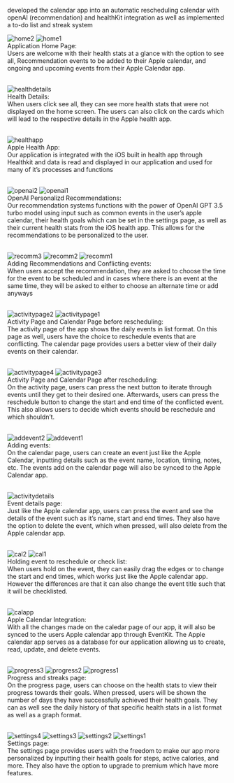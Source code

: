 developed the calendar app into an automatic rescheduling calendar with openAI (recommendation) and healthKit integration as well as implemented a to-do list and streak system

![home2](https://github.com/far1h/HealthCalendar/assets/87598830/adc6a8f8-809d-4448-a260-750433562e49)
![home1](https://github.com/far1h/HealthCalendar/assets/87598830/4e7e3201-e892-4149-820c-b8e39e66b204)<br />
Application Home Page: <br />
Users are welcome with their health stats at a glance with the option to see all, Recommendation events to be added to their Apple calendar, and ongoing and upcoming events from their Apple Calendar app.<br /><br />

![healthdetails](https://github.com/far1h/HealthCalendar/assets/87598830/68cd0caf-af01-4286-b374-cc136fb9fbd5)<br />
Health Details: <br />
When users click see all, they can see more health stats that were not displayed on the home screen. The users can also click on the cards which will lead to the respective details in the Apple health app.<br /><br />

![healthapp](https://github.com/far1h/HealthCalendar/assets/87598830/a32ce4ab-99fc-4ebf-8029-2d6eb45d1d6f)<br />
Apple Health App: <br />
Our application is integrated with the iOS built in health app through Healthkit and data is read and displayed in our application and used for many of it’s processes and functions<br /><br />

![openai2](https://github.com/far1h/HealthCalendar/assets/87598830/8ca1e87c-8c57-4518-875d-7af14870615b)
![openai1](https://github.com/far1h/HealthCalendar/assets/87598830/a25e8e59-83a6-4a63-be24-ef1647ebc536)<br />
OpenAI Personalizd Recommendations: <br />
Our recommendation systems functions with the power of OpenAI GPT 3.5 turbo model using input such as common events in the user’s apple calendar, their health goals which can be set in the settings page, as well as their current health stats from the iOS health app. This allows for the recommendations to be personalized to the user.<br /><br />

![recomm3](https://github.com/far1h/HealthCalendar/assets/87598830/0887e7ff-2d1c-4577-850f-fee569212296)
![recomm2](https://github.com/far1h/HealthCalendar/assets/87598830/1c4126a1-3f88-4b6d-a224-519257e9487b)
![recomm1](https://github.com/far1h/HealthCalendar/assets/87598830/5335bd2f-2ed2-4705-8bf0-7b2f73374c3d)<br />
Adding Recommendations and Conflicting events: <br />
When users accept the recommendation, they are asked to choose the time for the event to be scheduled and in cases where there is an event at the same time, they will be asked to either to choose an alternate time or add anyways<br /><br />


![activitypage2](https://github.com/far1h/HealthCalendar/assets/87598830/e62698a9-1e00-498a-b2e5-7c50d62194d2)
![activitypage1](https://github.com/far1h/HealthCalendar/assets/87598830/7b9891f2-b683-46d9-9e56-6b9ab667f697)<br />
Activity Page and Calendar Page before rescheduling: <br />
The activity page of the app shows the daily events in list format. On this page as well, users have the choice to reschedule events that are conflicting. The calendar page provides users a better view of their daily events on their calendar.<br /><br />

![activitypage4](https://github.com/far1h/HealthCalendar/assets/87598830/f26e0f43-600e-4173-befc-fb11742c49a0)
![activitypage3](https://github.com/far1h/HealthCalendar/assets/87598830/809d3393-cbd3-420b-a1ce-ec3cf66981de)<br />
Activity Page and Calendar Page after rescheduling: <br />
On the activity page, users can press the next button to iterate through events until they get to their desired one. Afterwards, users can press the reschedule button to change the start and end time of the conflicted event. This also allows users to decide which events should be reschedule and which shouldn’t.<br /><br />

![addevent2](https://github.com/far1h/HealthCalendar/assets/87598830/f70bbfc9-75d0-48a3-ae14-072e9f2597d4)
![addevent1](https://github.com/far1h/HealthCalendar/assets/87598830/c26987c4-b8da-4e8e-b4ab-6b39e58d4681)<br />
Adding events: <br />
On the calendar page, users can create an event just like the Apple Calendar, inputting details such as the event name, location, timing, notes, etc. The events add on the calendar page will also be synced to the Apple Calendar app.<br /><br />

![activitydetails](https://github.com/far1h/HealthCalendar/assets/87598830/df414d9d-0339-49e8-bb20-39d2a0cb571c)<br />
Event details page: <br />
Just like the Apple calendar app, users can press the event and see the details of the event such as it’s name, start and end times. They also have the option to delete the event, which when pressed, will also delete from the Apple calendar app.<br /><br />

![cal2](https://github.com/far1h/HealthCalendar/assets/87598830/43ad0e07-9f6f-4880-9590-857f075d7ded)
![cal1](https://github.com/far1h/HealthCalendar/assets/87598830/3f2670a7-6a68-43ea-9f06-57190557ed03)<br />
Holding event to reschedule or check list: <br />
When users hold on the event, they can easily drag the edges or to change the start and end times, which works just like the Apple calendar app. However the differences are that it can also change the event title such that it will be checklisted.<br /><br />

![calapp](https://github.com/far1h/HealthCalendar/assets/87598830/feacb758-50e3-4dc8-b1a5-623de385a2cf)<br />
Apple Calendar Integration: <br />
With all the changes made on the caledar page of our app, it will also be synced to the users Apple calendar app through EventKit. The Apple calendar app serves as a database for our application allowing us to create, read, update, and delete events.<br /><br />
   	
![progress3](https://github.com/far1h/HealthCalendar/assets/87598830/0230f48b-c258-4c42-aa4e-eef6c8479541)
![progress2](https://github.com/far1h/HealthCalendar/assets/87598830/29c48802-60df-4499-98ea-7d3852673013)
![progress1](https://github.com/far1h/HealthCalendar/assets/87598830/59574926-4998-4fa3-aff1-bf38b97dab18)<br />
Progress and streaks page: <br />
On the progress page, users can choose on the health stats to view their progress towards their goals. When pressed, users will be shown the number of days they have successfully achieved their health goals. They can as well see the daily history of that specific health stats in a list format as well as a graph format.<br /><br />

![settings4](https://github.com/far1h/HealthCalendar/assets/87598830/d30cc4a8-f002-415b-b1ee-8cc51f00d315)
![settings3](https://github.com/far1h/HealthCalendar/assets/87598830/1894c803-a1c9-42c8-8187-74053f0a715f)
![settings2](https://github.com/far1h/HealthCalendar/assets/87598830/1a910b5a-2af2-4536-8c3b-8f683d24dc67)
![settings1](https://github.com/far1h/HealthCalendar/assets/87598830/6c5e8039-41cd-4ca5-a533-32844f221192)<br />
Settings page: <br />
The settings page provides users with the freedom to make our app more personalized by inputting their health goals for steps, active calories, and more. They also have the option to upgrade to premium which have more features. <br /><br />










